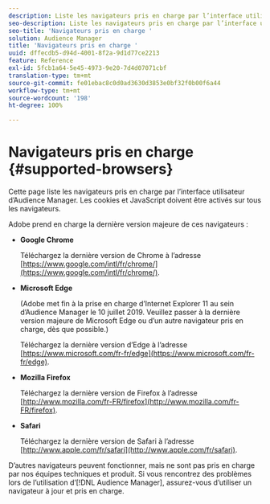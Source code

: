 ```yaml
---
description: Liste les navigateurs pris en charge par l’interface utilisateur d’Audience Manager. Les cookies et JavaScript doivent être activés sur tous les navigateurs.
seo-description: Liste les navigateurs pris en charge par l’interface utilisateur d’Audience Manager. Les cookies et JavaScript doivent être activés sur tous les navigateurs.
seo-title: 'Navigateurs pris en charge '
solution: Audience Manager
title: 'Navigateurs pris en charge '
uuid: dffecdb5-d94d-4001-8f2a-9d1d77ce2213
feature: Reference
exl-id: 5fcb1a64-5e45-4973-9e20-7d4d07071cbf
translation-type: tm+mt
source-git-commit: fe01ebac8c0d0ad3630d3853e0bf32f0b00f6a44
workflow-type: tm+mt
source-wordcount: '198'
ht-degree: 100%

---
```


# Navigateurs pris en charge {#supported-browsers}

Cette page liste les navigateurs pris en charge par l’interface utilisateur d’Audience Manager. Les cookies et JavaScript doivent être activés sur tous les navigateurs.

<!-- 

c_supported_browsers.xml

 -->

Adobe prend en charge la dernière version majeure de ces navigateurs :

* **Google Chrome**

   Téléchargez la dernière version de Chrome à l’adresse [https://www.google.com/intl/fr/chrome/](https://www.google.com/intl/fr/chrome/).

* **Microsoft Edge**

   (Adobe met fin à la prise en charge d’Internet Explorer 11 au sein d’Audience Manager le 10 juillet 2019. Veuillez passer à la dernière version majeure de Microsoft Edge ou d’un autre navigateur pris en charge, dès que possible.)

   Téléchargez la dernière version d’Edge à l’adresse [https://www.microsoft.com/fr-fr/edge](https://www.microsoft.com/fr-fr/edge).

* **Mozilla Firefox**

   Téléchargez la dernière version de Firefox à l’adresse [http://www.mozilla.com/fr-FR/firefox](http://www.mozilla.com/fr-FR/firefox).

* **Safari**

   Téléchargez la dernière version de Safari à l’adresse [http://www.apple.com/fr/safari](http://www.apple.com/fr/safari).

D’autres navigateurs peuvent fonctionner, mais ne sont pas pris en charge par nos équipes techniques et produit. Si vous rencontrez des problèmes lors de l’utilisation d’[!DNL Audience Manager], assurez-vous d’utiliser un navigateur à jour et pris en charge.
